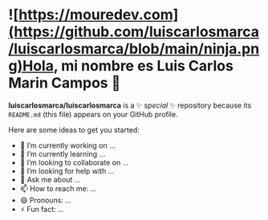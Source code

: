 # ![https://mouredev.com](https://github.com/luiscarlosmarca/luiscarlosmarca/blob/main/ninja.png)Hola, mi nombre es Luis Carlos Marin Campos 👋

**luiscarlosmarca/luiscarlosmarca** is a ✨ _special_ ✨ repository because its `README.md` (this file) appears on your GitHub profile.

Here are some ideas to get you started:

- 🔭 I’m currently working on ...
- 🌱 I’m currently learning ...
- 👯 I’m looking to collaborate on ...
- 🤔 I’m looking for help with ...
- 💬 Ask me about ...
- 📫 How to reach me: ...
- 😄 Pronouns: ...
- ⚡ Fun fact: ...
